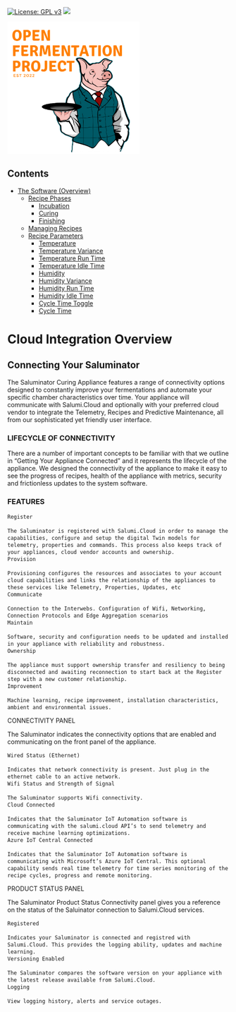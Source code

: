 [![License: GPL v3](https://img.shields.io/badge/License-GPLv3-blue.svg)](https://www.gnu.org/licenses/gpl-3.0)&nbsp;<img src="https://img.shields.io/badge/OFS v1-Open%20Fermentation%20Project%20v1-yellowgreen">

<img src="../assets/open-fermentation-project-logo-v2_500px.png" width="300"/>

## Contents

- [The Software (Overview)](#the-software)
  - [Recipe Phases](#recipe-phases)
    - [Incubation](#incubation)
    - [Curing](#curing)
    - [Finishing](#finishing)
  - [Managing Recipes](#managing-recipes)
  - [Recipe Parameters](#recipe-parameters)
    - [Temperature](#temperature)
    - [Temperature Variance](#temperature-variance)
    - [Temperature Run Time](#temperature-run-time)
    - [Temperature Idle Time](#temperature-idle-time)
    - [Humidity](#humidity)
    - [Humidity Variance](#humidity-variance)
    - [Humidity Run Time](#humidity-run-time)
    - [Humidity Idle Time](#humidity-idle-time)
    - [Cycle Time Toggle](#cycle-time-toggle)
    - [Cycle Time](#cycle-time)

# Cloud Integration Overview

## Connecting Your Saluminator

The Saluminator Curing Appliance features a range of connectivity options designed to constantly improve your fermentations and automate your specific chamber characteristics over time. Your appliance will communicate with Salumi.Cloud and optionally with your preferred cloud vendor to integrate the Telemetry, Recipes and Predictive Maintenance, all from our sophisticated yet friendly user interface.

### LIFECYCLE OF CONNECTIVITY

There are a number of important concepts to be familiar with that we outline in “Getting Your Appliance Connected” and it represents the lifecycle of the appliance. We designed the connectivity of the appliance to make it easy to see the progress of recipes, health of the appliance with metrics, security and frictionless updates to the system software.

### FEATURES

    Register

    The Saluminator is registered with Salumi.Cloud in order to manage the capabilities, configure and setup the digital Twin models for telemetry, properties and commands. This process also keeps track of your appliances, cloud vendor accounts and ownership.
    Provision

    Provisioning configures the resources and associates to your account cloud capabilities and links the relationship of the appliances to these services like Telemetry, Properties, Updates, etc
    Communicate

    Connection to the Interwebs. Configuration of Wifi, Networking, Connection Protocols and Edge Aggregation scenarios
    Maintain

    Software, security and configuration needs to be updated and installed in your appliance with reliability and robustness.
    Ownership

    The appliance must support ownership transfer and resiliency to being disconnected and awaiting reconnection to start back at the Register step with a new customer relationship.
    Improvement

    Machine learning, recipe improvement, installation characteristics, ambient and environmental issues.

CONNECTIVITY PANEL

The Saluminator indicates the connectivity options that are enabled and communicating on the front panel of the appliance.

    Wired Status (Ethernet)

    Indicates that network connectivity is present. Just plug in the ethernet cable to an active network.
    Wifi Status and Strength of Signal

    The Saluminator supports Wifi connectivity.
    Cloud Connected

    Indicates that the Saluminator IoT Automation software is communicating with the salumi.cloud API’s to send telemetry and receive machine learning optimizations.
    Azure IoT Central Connected

    Indicates that the Saluminator IoT Automation software is communicating with Microsoft’s Azure IoT Central. This optional capability sends real time telemetry for time series monitoring of the recipe cycles, progress and remote monitoring.

PRODUCT STATUS PANEL

The Saluminator Product Status Connectivity panel gives you a reference on the status of the Saluinator connection to Salumi.Cloud services.

    Registered

    Indicates your Saluminator is connected and registred with Salumi.Cloud. This provides the logging ability, updates and machine learning.
    Versioning Enabled

    The Saluminator compares the software version on your appliance with the latest release available from Salumi.Cloud.
    Logging

    View logging history, alerts and service outages.

